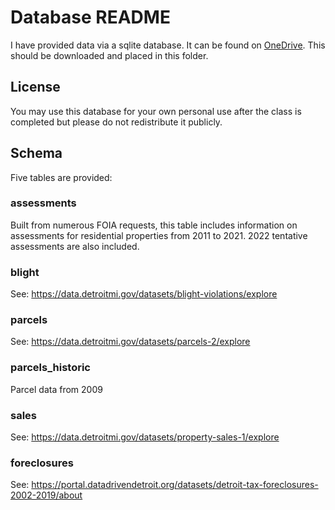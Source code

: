# Database README

I have provided data via a sqlite database. It can be found on [OneDrive](https://uic365-my.sharepoint.com/:u:/g/personal/erhlango_uic_edu/EaeVtM_p_eVEjzAHixZ5YrQBAUpI2nPtvgXcpYoJr1ZT3Q?e=RqbF0h). This should be downloaded and placed in this folder.

## License

You may use this database for your own personal use after the class is completed but please do not redistribute it publicly.

## Schema

Five tables are provided:

### assessments

Built from numerous FOIA requests, this table includes information on assessments for residential properties from 2011 to 2021. 2022 tentative assessments are also included.

### blight

See: https://data.detroitmi.gov/datasets/blight-violations/explore

### parcels

See: https://data.detroitmi.gov/datasets/parcels-2/explore

### parcels_historic

Parcel data from 2009

### sales

See: https://data.detroitmi.gov/datasets/property-sales-1/explore

### foreclosures

See: https://portal.datadrivendetroit.org/datasets/detroit-tax-foreclosures-2002-2019/about
